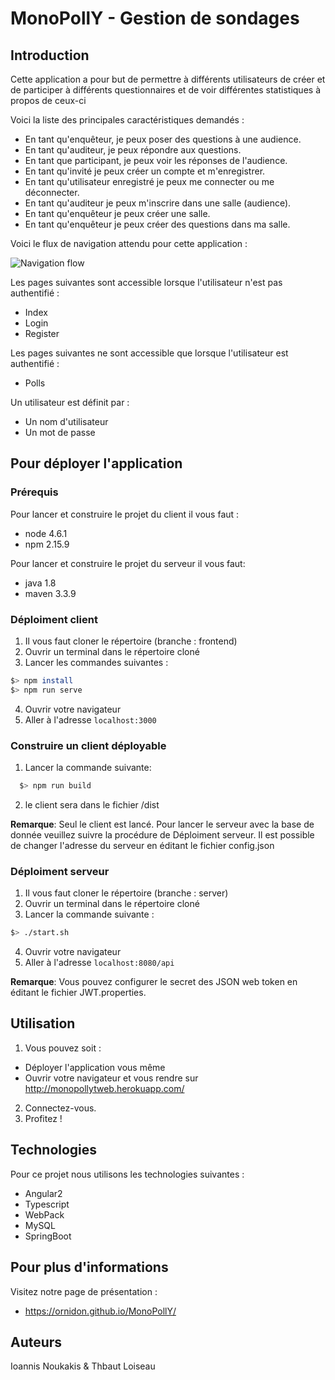 # MonoPollY - Gestion de sondages

## Introduction

Cette application a pour but de permettre à différents utilisateurs de créer et de participer à différents questionnaires et de voir différentes statistiques à propos de ceux-ci

Voici la liste des principales caractéristiques demandés :

- En tant qu'enquêteur, je peux poser des questions à une audience.
- En tant qu'auditeur, je peux répondre aux questions.
- En tant que participant, je peux voir les réponses de l'audience.
- En tant qu'invité je peux créer un compte et m'enregistrer.
- En tant qu'utilisateur enregistré je peux me connecter ou me déconnecter.
- En tant qu'auditeur je peux m'inscrire dans une salle (audience).
- En tant qu'enquêteur je peux créer une salle.
- En tant qu'enquêteur je peux créer des questions dans ma salle.

Voici le flux de navigation attendu pour cette application :

![Navigation flow](https://github.com/Thibaut-Loiseau/MonoPollY/blob/master/ressources/User%20Flow-0.png)

Les pages suivantes sont accessible lorsque l'utilisateur n'est pas authentifié :

  - Index
  - Login
  - Register

Les pages suivantes ne sont accessible que lorsque l'utilisateur est authentifié :

  - Polls

Un utilisateur est définit par :

  - Un nom d'utilisateur
  - Un mot de passe

## Pour déployer l'application

### Prérequis

Pour lancer et construire le projet du client il vous faut :

- node 4.6.1
- npm 2.15.9

Pour lancer et construire le projet du serveur il vous faut:

- java 1.8
- maven 3.3.9

### Déploiment client

1. Il vous faut cloner le répertoire (branche : frontend)
2. Ouvrir un terminal dans le répertoire cloné
3. Lancer les commandes suivantes :

  ```bash
  $> npm install
  $> npm run serve
  ```
4. Ouvrir votre navigateur
5. Aller à l'adresse `localhost:3000` 

### Construire un client déployable

1. Lancer la commande suivante:
```bash
  $> npm run build
  ```
2. le client sera dans le fichier /dist

**Remarque**: Seul le client est lancé. Pour lancer le serveur avec la base de donnée veuillez suivre la procédure de Déploiment serveur. Il est possible de changer l'adresse du serveur en éditant le fichier config.json

### Déploiment serveur

1. Il vous faut cloner le répertoire (branche : server)
2. Ouvrir un terminal dans le répertoire cloné
3. Lancer la commande suivante :

  ```bash
  $> ./start.sh
  ```
4. Ouvrir votre navigateur
5. Aller à l'adresse `localhost:8080/api` 

**Remarque**: Vous pouvez configurer le secret des JSON web token en éditant le fichier JWT.properties.

## Utilisation

1. Vous pouvez soit : 
- Déployer l'application vous même
- Ouvrir votre navigateur et vous rendre sur http://monopollytweb.herokuapp.com/ 
2. Connectez-vous.
3. Profitez ! 

## Technologies 
Pour ce projet nous utilisons les technologies suivantes :
 - Angular2
 - Typescript
 - WebPack
 - MySQL
 - SpringBoot

## Pour plus d'informations

Visitez notre page de présentation :

 - https://ornidon.github.io/MonoPollY/

## Auteurs
Ioannis Noukakis & Thbaut Loiseau
